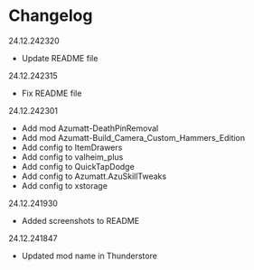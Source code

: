# Changelog

24.12.242320
- Update README file

24.12.242315
- Fix README file

24.12.242301
- Add mod Azumatt-DeathPinRemoval
- Add mod Azumatt-Build_Camera_Custom_Hammers_Edition
- Add config to ItemDrawers
- Add config to valheim_plus
- Add config to QuickTapDodge
- Add config to Azumatt.AzuSkillTweaks
- Add config to xstorage

24.12.241930
- Added screenshots to README

24.12.241847
- Updated mod name in Thunderstore